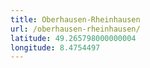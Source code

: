 ```yaml
---
title: Oberhausen-Rheinhausen
url: /oberhausen-rheinhausen/
latitude: 49.265798000000004
longitude: 8.4754497
---
```


